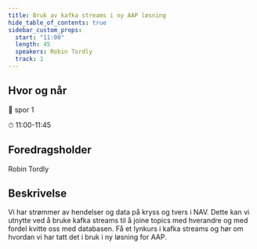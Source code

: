 ```yaml
---
title: Bruk av kafka streams i ny AAP løsning
hide_table_of_contents: true
sidebar_custom_props:
  start: "11:00"
  length: 45
  speakers: Robin Tordly
  track: 1
---
```


## Hvor og når
📌  spor 1

⏱  11:00-11:45

## Foredragsholder
Robin Tordly


## Beskrivelse
Vi har strømmer av hendelser og data på kryss og tvers i NAV. Dette kan vi utnytte ved å bruke kafka streams til å joine topics med hverandre og med fordel kvitte oss med databasen. Få et lynkurs i kafka streams og hør om hvordan vi har tatt det i bruk i ny løsning for AAP. 